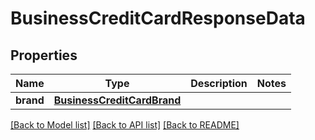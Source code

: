 # BusinessCreditCardResponseData

## Properties
Name | Type | Description | Notes
------------ | ------------- | ------------- | -------------
**brand** | [**BusinessCreditCardBrand**](BusinessCreditCardBrand.md) |  | 

[[Back to Model list]](../README.md#documentation-for-models) [[Back to API list]](../README.md#documentation-for-api-endpoints) [[Back to README]](../README.md)

